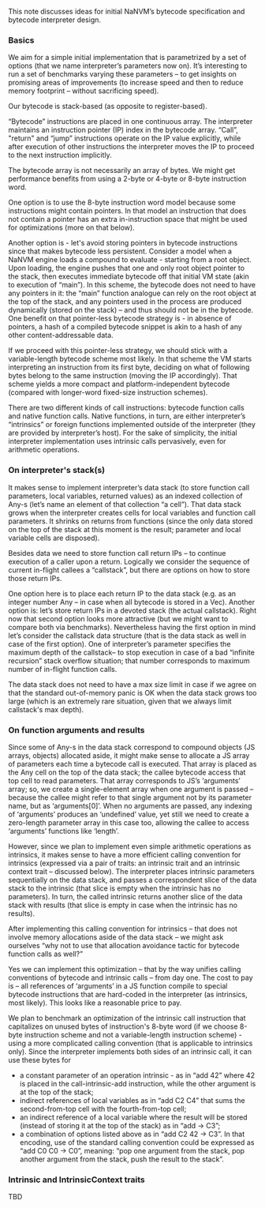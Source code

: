 This note discusses ideas for initial NaNVM’s bytecode specification and bytecode interpreter design.

### Basics

We aim for a simple initial implementation that is parametrized by a set of options (that we name
interpreter’s parameters now on). It’s interesting to run a set of benchmarks varying these parameters
– to get insights on promising areas of improvements (to increase speed and then to reduce memory
footprint – without sacrificing speed).

Our bytecode is stack-based (as opposite to register-based).

“Bytecode” instructions are placed in one continuous array. The interpreter maintains an instruction
pointer (IP) index in the bytecode array. “Call”, "return" and “jump” instructions operate on the IP
value explicitly, while after execution of other instructions the interpreter moves the IP to
proceed to the next instruction implicitly.

The bytecode array is not necessarily an array of bytes. We might get performance benefits from
using a 2-byte or 4-byte or 8-byte instruction word.

One option is to use the 8-byte instruction word model because some instructions might contain
pointers. In that model an instruction that does not contain a pointer has an extra in-instruction
space that might be used for optimizations (more on that below).

Another option is - let's avoid storing pointers in bytecode instructions since that makes bytecode
less persistent. Consider a model when a NaNVM engine loads a compound to evaluate - starting from
a root object. Upon loading, the engine pushes that one and only root object pointer to the stack,
then executes immediate bytecode off that initial VM state (akin to execution of “main”). In this
scheme, the bytecode does not need to have any pointers in it: the “main” function analogue can rely
on the root object at the top of the stack, and any pointers used in the process are produced
dynamically (stored on the stack) – and thus should not be in the bytecode. One benefit on that
pointer-less bytecode strategy is - in absence of pointers, a hash of a compiled bytecode snippet is
akin to a hash of any other content-addressable data.

If we proceed with this pointer-less strategy, we should stick with a variable-length bytecode
scheme most likely. In that scheme the VM starts interpreting an instruction from its first byte,
deciding on what of following bytes belong to the same instruction (moving the IP accordingly). That
scheme yields a more compact and platform-independent bytecode (compared with longer-word fixed-size
instruction schemes).

There are two different kinds of call instructions: bytecode function calls and native function calls.
Native functions, in turn, are either interpreter’s “intrinsics” or foreign functions implemented
outside of the interpreter (they are provided by interpreter’s host). For the sake of simplicity, the
initial interpreter implementation uses intrinsic calls pervasively, even for arithmetic operations.

### On interpreter's stack(s)

It makes sense to implement interpreter’s data stack (to store function call parameters, local
variables, returned values) as an indexed collection of Any-s (let’s name an element of that
collection “a cell”). That data stack grows when the interpreter creates cells for local variables
and function call parameters. It shrinks on returns from functions (since the only data stored on
the top of the stack at this moment is the result; parameter and local variable cells are disposed).

Besides data we need to store function call return IPs – to continue execution of a caller
upon a return. Logically we consider the sequence of current in-flight callees a “callstack”,
but there are options on how to store those return IPs.

One option here is to place each return IP to the data stack (e.g. as an integer number Any – in case
when all bytecode is stored in a Vec). Another option is: let’s store return IPs in a devoted stack
(the actual callstack). Right now that second option looks more attractive (but we might want to
compare both via benchmarks). Nevertheless having the first option in mind let’s consider the
callstack data structure (that is the data stack as well in case of the first option). One of
interpreter’s parameter specifies the maximum depth of the callstack– to stop execution in case of a
bad “infinite recursion” stack overflow situation; that number corresponds to maximum number of
in-flight function calls.

The data stack does not need to have a max size limit in case if we agree on that the standard
out-of-memory panic is OK when the data stack grows too large (which is an extremely rare situation,
given that we always limit callstack's max depth).

### On function arguments and results

Since some of Any-s in the data stack correspond to compound objects (JS arrays, objects) allocated
aside, it might make sense to allocate a JS array of parameters each time a bytecode call is executed.
That array is placed as the Any cell on the top of the data stack; the callee bytecode access that
top cell to read parameters. That array corresponds to JS’s ‘arguments’ array; so, we create a
single-element array when one argument is passed – because the callee might refer to that single
argument not by its parameter name, but as ‘arguments[0]’. When no arguments are passed, any
indexing of ‘arguments’ produces an ‘undefined’ value, yet still we need to create a zero-length
parameter array in this case too, allowing the callee to access ‘arguments’ functions like ‘length’.

However, since we plan to implement even simple arithmetic operations as intrinsics, it makes sense
to have a more efficient calling convention for intrinsics (expressed via a pair of traits: an
intrinsic trait and an intrinsic context trait – discussed below). The interpreter places intrinsic
parameters sequentially on the data stack, and passes a correspondent slice of the data stack to the
intrinsic (that slice is empty when the intrinsic has no parameters). In turn, the called intrinsic
returns another slice of the data stack with results (that slice is empty in case when the intrinsic
has no results).

After implementing this calling convention for intrinsics – that does not involve memory allocations
aside of the data stack – we might ask ourselves “why not to use that allocation avoidance tactic for
bytecode function calls as well?”

Yes we can implement this optimization – that by the way unifies calling conventions of bytecode and
intrinsic calls – from day one. The cost to pay is – all references of ‘arguments’ in a JS function
compile to special bytecode instructions that are hard-coded in the interpreter (as intrinsics,
most likely). This looks like a reasonable price to pay.

We plan to benchmark an optimization of the intrinsic call instruction that capitalizes on unused
bytes of instruction's 8-byte word (if we choose 8-byte instruction scheme and not a variable-length
instruction scheme) - using a more complicated calling convention (that is applicable
to intrinsics only). Since the interpreter implements both sides of an intrinsic call, it can use
these bytes for
- a constant parameter of an operation intrinsic - as in “add 42” where 42 is placed in the
call-intrinsic-add instruction, while the other argument is at the top of the stack;
- indirect references of local variables as in “add C2 C4” that sums the second-from-top cell with
the fourth-from-top cell;
- an indirect reference of a local variable where the result will be stored (instead of storing it at
the top of the stack) as in “add -> C3”;
- a combination of options listed above as in “add C2 42 -> C3”. In that encoding, use of the standard
calling convention could be expressed as “add C0 C0 -> C0”, meaning: “pop one argument from the stack,
pop another argument from the stack, push the result to the stack”.

### Intrinsic and IntrinsicContext traits

TBD
